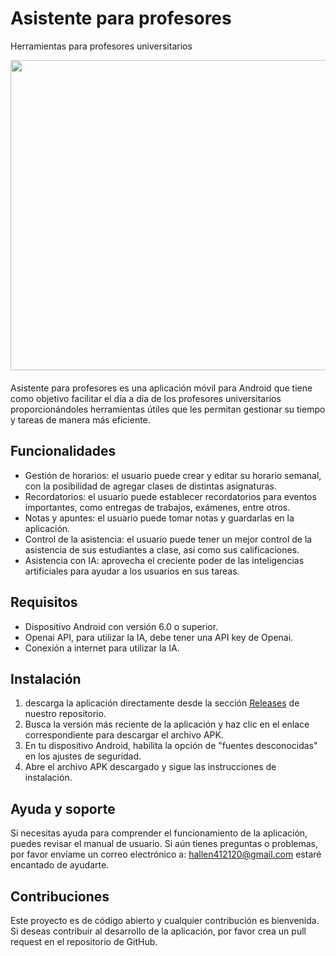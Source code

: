 # Asistente para profesores
Herramientas para profesores universitarios
<p align="center" style="margin-bottom: 20px;">
<img src="https://user-images.githubusercontent.com/87169063/235421392-7a22b52c-42dd-42e8-9121-ad1753b22c96.png" width="622" height="496">
</p>
Asistente para profesores es una aplicación móvil para Android que tiene como objetivo facilitar el día a día de los profesores universitarios proporcionándoles herramientas útiles que les permitan gestionar su tiempo y tareas de manera más eficiente.

## Funcionalidades

- Gestión de horarios: el usuario puede crear y editar su horario semanal, con la posibilidad de agregar clases de distintas asignaturas.
- Recordatorios: el usuario puede establecer recordatorios para eventos importantes, como entregas de trabajos, exámenes, entre otros.
- Notas y apuntes: el usuario puede tomar notas y guardarlas en la aplicación.
- Control de la asistencia: el usuario puede tener un mejor control de la asistencia de sus estudiantes a clase, así como sus calificaciones.
- Asistencia con IA: aprovecha el creciente poder de las inteligencias artificiales para ayudar a los usuarios en sus tareas.

## Requisitos

- Dispositivo Android con versión 6.0 o superior.
- Openai API, para utilizar la IA, debe tener una API key de Openai.
- Conexión a internet para utilizar la IA.

## Instalación

1. descarga la aplicación directamente desde la sección [Releases](https://github.com/A-Hallen/Asistente_para_profesores/releases) de nuestro repositorio.
2. Busca la versión más reciente de la aplicación y haz clic en el enlace correspondiente para descargar el archivo APK.
3. En tu dispositivo Android, habilita la opción de "fuentes desconocidas" en los ajustes de seguridad.
4. Abre el archivo APK descargado y sigue las instrucciones de instalación.

## Ayuda y soporte

Si necesitas ayuda para comprender el funcionamiento de la aplicación, puedes revisar el manual de usuario. Si aún tienes preguntas o problemas, por favor envíame un correo electrónico a: hallen412120@gmail.com estaré encantado de ayudarte.

## Contribuciones

Este proyecto es de código abierto y cualquier contribución es bienvenida. Si deseas contribuir al desarrollo de la aplicación, por favor crea un pull request en el repositorio de GitHub.
